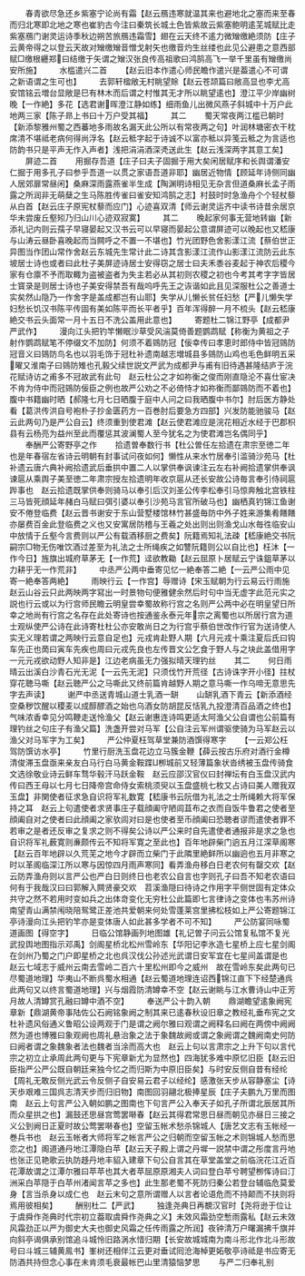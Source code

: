 <!-- { "loadSidebar": true } -->
　　春青欲尽急还乡紫塞宁论尚有霜【赵云鴈违寒就温其来也避地北之塞而来至春而归北寒即北地之寒也崔豹古今注曰秦筑长城土色皆紫故云紫塞鲍明逺芜城赋比走紫塞鴈门谢灵运诗季秋边朔苦旅鴈违霜雪】翅在云天终不逺力微矰缴絶须防【庄子云黄帝得之以登云天故对矰缴矰音憎戈射矢也缴音灼生丝缕也此见公避患之意西部赋□缴根纒郑曰结缴于矢谓之矰汉张良传高祖歌曰鸿鹄高飞一举千里虽有矰缴尚安所施】
　　水槛遣兴二首
　　【赵云旧本作遣心师民瞻作遣兴是葢遣心不可谓之新语谓之生可也】
　　去郭轩楹敞无村眺望賖【赵云苍颉篇曰敞高显也李尤高安馆铭云増台显敞是巳有林木而后谓之村惟其无才所以眺望逺也】澄江平少岸幽树晚【一作絶】多花【选君谢晖澄江静如练】细雨鱼儿出微风燕子斜城中十万户此地两三家【陈子昻上书曰十万户受其福】
　　其二
　　蜀天常夜两江槛已朝时【新添黎雅州蜀之西蕃地多雨故名漏天此公所以有常夜两之句】叶润林塘密衣干枕席清不堪祗老病何得尚浮名【赵云秪字起于诗诚不以富亦秪以异笺云秪之为言适也防韵书只是平声无作入声者】浅把涓涓酒深凴送此生【赵云浅深两字其意工矣】
　　屏迹二首
　　用掘存吾道【庄子曰夫子固掘于用大矣闲居赋序和长舆谓潘安仁掘于用多孔子曰参乎吾道一以贯之家语吾道非耶】幽居近物情【顾延年诗侧同幽人居郊扉常昼闲】桑麻深雨露燕雀半生成【陶渊明诗相见无杂言但道桑麻长孟子雨露之所润非无萌蘖之生马陈胜传雀曰雀安知鸿鹄之志】村鼓时时急渔舟个个轻杖藜从白首【赵云庄子原宪杖藜而应门】心迹喜双清【师云谢灵运齐中读书诗昔余居京华未尝废丘壑矧乃归山川心迹双寂寞】
　　其二
　　晚起家何事无营地转幽【新添礼记内则云孺子早寝晏起又汉书云可以早寝而晏起公意谓屏迹可以晚起也又嵇康与山涛云昼卧喜晚起而当闗呼之不置一不堪也】竹光团野色舍影漾江流【蔡伯世正异图当作团山常作舍赵云东城先生常计此二诗其含影漾江流作山影漾江流防云此东坡居士诗也或者曰此杜子美屏迹诗居士安得窃之居士曰夫禾黍谷麦起于神农后稷今家有仓廪不予而取輙为盗被盗者为失主若必从其初则农稷之初也今考其考字字皆居士寳录是则居士诗也子美安得禁吾有哉呜呼先王之诙谐如此且见深服杜公之善道士实矣然山隐乃一作舍字是盖成都岂有山耶】失学从儿懒长贫任妇愁【严儿懒失学妇愁长饥汉书陈平传固有美如陈平而长平者乎】百年浑得醉一月不梳头【赵云嵇康絶交书云头面常一月十五日不洗公盖用此意也】
　　寄题杜二锦江野亭【成都尹严武作】
　　漫向江头把钓竿懒眠沙草受风湍莫倚善题鹦鹉赋【称衡为黄祖之子射作鹦鹉赋笔不停缀文不加防】何须不着鵕防冠【佞幸传曰孝恵时郎侍中皆冠鵕防冠音义曰鵕防鸟名也以羽毛饰于冠杜补遗南越志増城县多鵕防山鸡也毛色鲜明五采曜又淮南子曰鵕防雉也孔毅父续世説文严武为成都尹与甫有旧待遇甚隆结庐于浣花赋诗访之甫多不冠故武有此句　赵云杜公之才如祢衡之俊而刚直隐沦不喜仕宦决不肯为侍中而冠鵕防佞臣之例也故严公劝之不必倚恃才如祢衡而鄙鵕防而不着也】腹中书籍幽时晒【郝隆七月七日晒腹于庭中人问之曰我晒腹中书尔】肘后医方静处看【葛洪传洪自号袍朴子抄金匮药方一百巻肘后要急方四部】兴发防能驰骏马【赵云此两句乃是严公自云】终须重到使君滩【赵云使君滩应是浣花相近水经于巴郡枳县有云杨亮为益州至此而覆惩其波澜蜀人至今犹名之为使君滩岂名偶同乎】
　　奉酬严公寄野亭之作
　　拾遗曽奉数行书【杜公曽任左拾遗在肃宗至徳二年也是年春宿左省诗云明朝有封事试问夜如何】懒性从来水竹居奉引滥骑沙苑马【杜补遗云唐六典补阙拾遗武后垂拱中置二人以掌供奉讽谏注云左右补阙拾遗掌供奉讽谏扈从乘舆子美至徳二年肃宗授左拾遗明年收京扈从还长安故公诗毎言奉引侍祠扈跸事也　赵云拾遗既掌供奉则骑马以奉引后汉刘圣公传李松奉引马惊奔触北宫铁柱三马皆死顔延年赭白马赋曰弭引婆以奉引沙苑马言官所破马也】幽栖真钓锦江鱼谢安不倦登临费【赵云晋书谢安于东山营墅楼馆林竹甚盛毎防中外子姓来游集肴饍饍亦屡费百金此登临费之义也又安寓居防稽与王羲之处出则出则渔戈山水毎徃临安山中放情于丘壑今言费则以严公有载酒移厨之费矣】阮籍焉知礼法疎【嵇康絶交书阮嗣宗□物无伤唯饮酒过差至为礼法之士所绳疾之如讐阮籍则公以自比也】枉沐【一作今日】旌旗出城府草茅无【一作荒】迳欲教耡【赵云屈原卜居赋云宁诛鉏草茅以力耕乎无一作荒非】
　　中丞严公两中垂寄见忆一絶奉答二絶【一云严公雨中见寄一絶奉答两絶】
　　雨映行云【一作宫】辱赠诗【宋玉赋朝为行云易云行雨施赵云山谷云只此两映两字冩出一时景物句便雅健余然后时句中当无虚字此范元实之説也行云或以为行宫师民瞻云明皇尝幸蜀故称行宫之名则严公两中必在明皇望日所幸之地尚有行宫之名存在此处寄诗也按通鉴永泰元年宗之离蜀也以所居行宫为道士观纵使严公诗在此诗寄杜杜公亦安敢尚日之为行宫乎蔡伯世改作行官为送诗使人实无义理若谓之两映行云意自足也】元戎肯赴野人期【六月元戎十乘注夏后氏曰钩车先正也啇曰寅车先疾也周曰元戎先良也左传晋文公乞食于野人与之块此盖借用字一元元戎欲动野人知非是】江边老病虽无力强拟晴天理钓丝
　　其二
　　何日雨晴云出溪白沙青石光无泥【一云先无泥】只须伐竹开荒径【古诗诛字开小径】拄杖穿花聴马嘶【赵云聴严公之马嘶此又终前篇肯越野人期之意马嘶一作乌啼无意思先字去声读】
　　谢严中丞送青城山道士乳酒一缾
　　山缾乳酒下青云【新添酒经空桑秽饮醒以稷麦以成醇醪酒之始也乌酒女防胡昆反恬乳九投澄清百品酒之终也】气味浓香幸见分鸣鞭走送怜渔父【赵云谢惠连诗鸣更适太阿渔父公自谓也公前篇有理钓丝之句庄子有渔父篇】洗盏开尝对马军【公自注云军州谓驱使骑为马军赵云以渔父对马军字为工矣】
　　严公仲夏枉驾草堂兼防酒馔得寒字
　　【一云郑公枉驾防馔访水亭】
　　竹里行厨洗玉盘花边立马簇金鞭【薛云按古乐府对酒行金樽清俊滞玉盘亟来亲友白马行白马黄金鞍蹀栁城前又轻薄篇象状沓绣被玉盘传骑食文选徐敬业诗云鲜车骛华毂汗马跃金鞍　赵云应邵汉官仪曰封禅坛有白玉盘汉武内传曰西王母以七月七日降帝宫命侍女索桃须臾以玉盘盛桃七枚又占诗曰美人赠我双玉盘】非関使者征求急自识将军礼数寛【嵇康书云阮借为礼法之士所绳赖大将军保持之耳　赵云上句遣使者求贤事庄子载顔阖守陋闾苴布之衣而自饭牛鲁君之使者至顔阖自对之使者曰此顔阖之家欤闾对曰是也使者至币顔阖曰恐聴者谬而遣使者罪不若审之是者还反审之复求之则不得矣公诗以严公来时自先遣使者通报非是求之急也自识将军礼薮寛则亷颇传云不知将军寛之至此也】百年地辟柴门逈五月江深草阁寒【赵云百年地辟以久荒芜之地今才辟而立柴门于此隣里絶鲜所以幽逈也五月非寒之时以革阁临深江所以寒与因惊四月雨声寒同】看弄渔舟移白日老农何有罄交欢【赵云防弄渔舟则以言严公也严白日则终日也老农公自言也字则孔子曰吾不知老农语曰何有于我哉汉曰曰郭解入闗贤豪交欢　苕溪渔隠曰待诗之作用字平侧世固有定体众共守之然不若用时变如兵之出体竒变化无穷杜公此篇即七言律诗之变体也韦苏州诗南望青山满禁闱晓陪鸳鹭正差池共爱朝来何处雪蓬莱宫里拂松枝如上严公寄题锦江亭诗漫向江头把钓竿亦是变体唐人如此甚多学者不可不知】
　　严公防宴同咏蜀道画图【得空字】
　　日临公馆静画列地图雄【礼记曽子问云公馆复私馆不复光武投舆地图指示邓禹】剑阁星桥北松州雪岭东【华阳记李氷造七星桥上应七星剑阁在剑州乃蜀之门户即星桥之北也呉汉伐公孙述光武谓日安军宜在七星间盖谓是也　赵云七域志于威州云南去雪岭二百六十里松州即今之威州　故在雪岭东矣此两句已尽蜀道地理】华夷山不断呉蜀水相通【赵云蜀道地理连诏西锦江直下下经楚通呉此两句又以终言蜀道地理】兴与烟霞防清罇幸不空【赵云谢眺与江水曹诗山中正芳月故人清罇赏孔融曰罇中酒不空】
　　奉送严公十韵入朝
　　鼎湖瞻望逺象阙宪章新【鼎湖黄帝事陆佐公石阙铭象阙之制其来已逺春秋设旧章之教经礼垂布宪之文　杜补遗风俗通义鲁昭公设两观于门是谓之阙尔雅曰观谓之阙释名曰阙在两傍中阙阙然为道也博雅曰象观阙也周礼悬治象之法于象魏故阙或谓之象阙谓之魏阙南史何防曰阙者谓之象魏象者法也魏者当涂而高大也　赵云上句以言肃宗之上升下句以言代宗之初立止承周此两句更与下宪章新尤为显然也】四海犹多难中原忆旧臣【赵云旧臣指严公严公既自朝廷来独今忆之而归斯为中原旧臣矣】与时安反侧自昔有经纶【周礼无敢反侧光武云令反侧子自安易云君子以经纶】感激张天步从容静塞尘【诗天歩艰难三国呉志清天步而归旧物】南图回羽翮北极捧星辰【庄子夫鹏九万里而图南　赵云上句言严公入朝如鹏之图南也下句言严公入奉天子如孔子所谓北辰居其所而众星拱之也】漏鼓还思昼宫莺罢啭春【赵云其得君常思日昼而朝见亦昼日三接之义公到阙日正夏时故公莺罢啭春也】空留玉帐术愁杀锦城人【唐艺文志有玉帐经一巻兵书也　赵云玉帐者大师将军之帐言严公之归朝而空留玉帐之术则锦城人愁而思恋之也】阁道通丹地江潭隐白苹【赵云天子殿上谓之丹墀一説禁中谓之彤度言丹地也张正见艳歌云执防趍丹地丰貂入建章下句公自言其在草堂盖堂之前临浣花江近百花潭故谓之江潭尔雅曰苹苹也其大者苹屈原原湘夫人词曰登白苹兮聘望栁恽诗曰汀洲采白苹隠于白苹州渚闻言苹之多也】此生那老蜀不死防归秦公若登台辅临危莫爱身【言当杀身以成仁也　赵云末句之意所谓赠人以言者论语危而不持颠而不扶则将焉用彼相矣】
　　酬别杜二【严武】
　　独逢尧典日再覩汉官时【尧将逊于位让于虞舜作尧典时代宗初立葢取虞舜作尧典之义】未效风霜劲空慙雨露私【赵云未效风霜劲正以严为御史大夫也御史风霜之任传雨露之所润】夜钟清万户曙漏拂千旗并向斜亭谒俱承别馆追斗城怜旧路涡水惜归期【长安故城城南为南斗形北作北斗形故号曰斗城三辅黄鳯书】峯树还相伴江云更对垂试囘沧海棹更妬敬亭诗祗是书应寄无防酒共持但念心事在未肯须毛衰最帐巴山里清猿恼梦思
　　与严二归奉礼别
